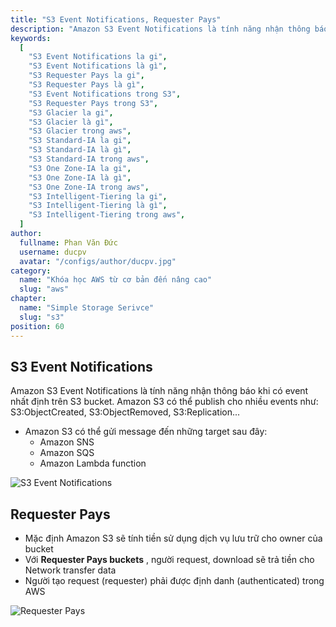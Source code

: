 ```yaml
---
title: "S3 Event Notifications, Requester Pays"
description: "Amazon S3 Event Notifications là tính năng nhận thông báo khi có event nhất định trên S3 bucket. Với Requester Pays buckets , người request, download sẽ trả tiền cho Network transfer data"
keywords:
  [
    "S3 Event Notifications la gi",
    "S3 Event Notifications là gì",
    "S3 Requester Pays la gi",
    "S3 Requester Pays là gì",
    "S3 Event Notifications trong S3",
    "S3 Requester Pays trong S3",
    "S3 Glacier la gi",
    "S3 Glacier là gì",
    "S3 Glacier trong aws",
    "S3 Standard-IA la gi",
    "S3 Standard-IA là gì",
    "S3 Standard-IA trong aws",
    "S3 One Zone-IA la gi",
    "S3 One Zone-IA là gì",
    "S3 One Zone-IA trong aws",
    "S3 Intelligent-Tiering la gi",
    "S3 Intelligent-Tiering là gì",
    "S3 Intelligent-Tiering trong aws",
  ]
author:
  fullname: Phan Văn Đức
  username: ducpv
  avatar: "/configs/author/ducpv.jpg"
category:
  name: "Khóa học AWS từ cơ bản đến nâng cao"
  slug: "aws"
chapter:
  name: "Simple Storage Serivce"
  slug: "s3"
position: 60
---
```


## S3 Event Notifications

Amazon S3 Event Notifications là tính năng nhận thông báo khi có event nhất định trên S3 bucket. Amazon S3 có thể publish cho nhiều events như: S3:ObjectCreated, S3:ObjectRemoved, S3:Replication...

- Amazon S3 có thể gửi message đến những target sau đây:
  - Amazon SNS
  - Amazon SQS
  - Amazon Lambda function

![S3 Event Notifications](https://user-images.githubusercontent.com/29729545/151324830-92d2db09-c437-4e21-a732-865bab8a9466.png)

## Requester Pays

- Mặc định Amazon S3 sẽ tính tiền sử dụng dịch vụ lưu trữ cho owner của bucket
- Với **Requester Pays buckets** , người request, download sẽ trả tiền cho Network transfer data
- Người tạo request (requester) phải được định danh (authenticated) trong AWS

![Requester Pays](https://user-images.githubusercontent.com/29729545/151326716-7681bab7-d7c2-4c5e-afdf-aeb5d66abd01.png)
